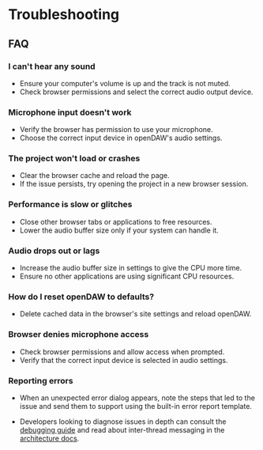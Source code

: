 # Troubleshooting

## FAQ

### I can't hear any sound

- Ensure your computer's volume is up and the track is not muted.
- Check browser permissions and select the correct audio output device.

### Microphone input doesn't work

- Verify the browser has permission to use your microphone.
- Choose the correct input device in openDAW's audio settings.

### The project won't load or crashes

- Clear the browser cache and reload the page.
- If the issue persists, try opening the project in a new browser session.

### Performance is slow or glitches

- Close other browser tabs or applications to free resources.
- Lower the audio buffer size only if your system can handle it.

### Audio drops out or lags

- Increase the audio buffer size in settings to give the CPU more time.
- Ensure no other applications are using significant CPU resources.

### How do I reset openDAW to defaults?

- Delete cached data in the browser's site settings and reload openDAW.

### Browser denies microphone access

- Check browser permissions and allow access when prompted.
- Verify that the correct input device is selected in audio settings.

### Reporting errors

- When an unexpected error dialog appears, note the steps that led to the
  issue and send them to support using the built-in error report template.

- Developers looking to diagnose issues in depth can consult the
  [debugging guide](/dev/debugging/overview) and read about inter-thread
  messaging in the [architecture docs](../docs-dev/architecture/messaging.md).
